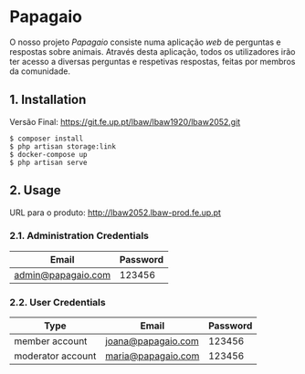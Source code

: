 # Papagaio

O nosso projeto *Papagaio* consiste numa aplicação *web* de perguntas e respostas sobre animais. Através desta aplicação, todos os utilizadores irão ter acesso a diversas perguntas e respetivas respostas, feitas por membros da comunidade.

## 1. Installation

Versão Final: https://git.fe.up.pt/lbaw/lbaw1920/lbaw2052.git

```
$ composer install
$ php artisan storage:link
$ docker-compose up
$ php artisan serve
```

## 2. Usage

URL para o produto: http://lbaw2052.lbaw-prod.fe.up.pt  

### 2.1. Administration Credentials

| Email | Password |
| -------- | -------- |
| admin@papagaio.com    | 123456 |

### 2.2. User Credentials

| Type          | Email  | Password |
| ------------- | --------- | -------- |
| member account | joana@papagaio.com | 123456 |
| moderator account | maria@papagaio.com | 123456 |